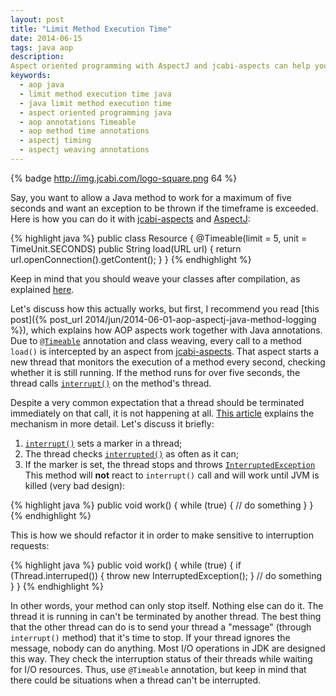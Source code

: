 ```yaml
---
layout: post
title: "Limit Method Execution Time"
date: 2014-06-15
tags: java aop
description:
Aspect oriented programming with AspectJ and jcabi-aspects can help you to control maximum execution time for any single Java method
keywords:
  - aop java
  - limit method execution time java
  - java limit method execution time
  - aspect oriented programming java
  - aop annotations Timeable
  - aop method time annotations
  - aspectj timing
  - aspectj weaving annotations
---
```


{% badge http://img.jcabi.com/logo-square.png 64 %}

Say, you want to allow a Java method to work for a maximum of five seconds and want an exception to be thrown if the timeframe is exceeded. Here is how you can do it with [jcabi-aspects](http://aspects.jcabi.com) and [AspectJ](http://eclipse.org/aspectj/):

{% highlight java %}
public class Resource {
  @Timeable(limit = 5, unit = TimeUnit.SECONDS)
  public String load(URL url) {
    return url.openConnection().getContent();
  }
}
{% endhighlight %}

Keep in mind that you should weave your classes after compilation, as explained [here](http://aspects.jcabi.com/example-weaving.html).

Let's discuss how this actually works, but first, I recommend you read [this post]({% post_url 2014/jun/2014-06-01-aop-aspectj-java-method-logging %}), which explains how AOP aspects work together with Java annotations.
Due to [`@Timeable`](http://aspects.jcabi.com/annotation-timeable.html) annotation and class weaving, every call to a method `load()` is intercepted by an aspect from [jcabi-aspects](http://aspects.jcabi.com). That aspect starts a new thread that monitors the execution of a method every second, checking whether it is still running.
If the method runs for over five seconds, the thread calls [`interrupt()`](http://docs.oracle.com/javase/7/docs/api/java/lang/Thread.html#interrupt%28%29) on the method's thread.

Despite a very common expectation that a thread should be terminated immediately on that call, it is not happening at all. [This article](http://docs.oracle.com/javase/1.5.0/docs/guide/misc/threadPrimitiveDeprecation.html) explains the mechanism in more detail. Let's discuss it briefly:

 1. [`interrupt()`](http://docs.oracle.com/javase/7/docs/api/java/lang/Thread.html#interrupt%28%29)    sets a marker in a thread;
 2. The thread checks [`interrupted()`](http://docs.oracle.com/javase/7/docs/api/java/lang/Thread.html#interrupt%28%29)    as often as it can;
3. If the marker is set, the thread stops and throws [`InterruptedException`](http://docs.oracle.com/javase/7/docs/api/java/lang/InterruptedException.html)
This method will **not** react to `interrupt()` call and will work until JVM is killed (very bad design):

{% highlight java %}
public void work() {
  while (true) {
    // do something
  }
}
{% endhighlight %}

This is how we should refactor it in order to make
sensitive to interruption requests:

{% highlight java %}
public void work() {
  while (true) {
    if (Thread.interruped()) {
      throw new InterruptedException();
    }
    // do something
  }
}
{% endhighlight %}

In other words, your method can only stop itself. Nothing else can do it. The thread it is running in can't be terminated by another thread. The best thing that the other thread can do is to send your thread a "message" (through `interrupt()` method) that it's time to stop. If your thread ignores the message, nobody can do anything.
Most I/O operations in JDK are designed this way. They check the interruption status of their threads while waiting for I/O resources.
Thus, use `@Timeable` annotation, but keep in mind that there could be situations when a thread can't be interrupted.
